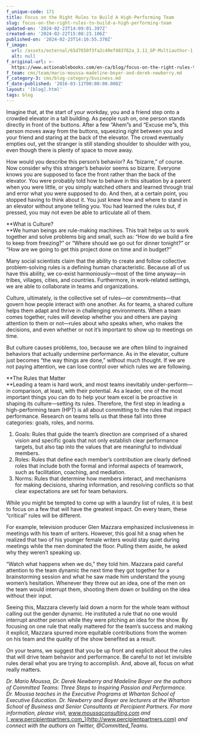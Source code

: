 ```yaml
---
f_unique-code: 171
title: Focus on the Right Rules to Build A High-Performing Team
slug: focus-on-the-right-rules-to-build-a-high-performing-team
updated-on: '2024-02-23T14:09:01.397Z'
created-on: '2024-02-22T15:08:23.106Z'
published-on: '2024-02-23T14:16:55.370Z'
f_image:
  url: /assets/external/65d7650f3fa2c49ef483762a_3.11_GP-Multiauthor-1.jpeg
  alt: null
f_original-url: >-
  https://www.actionablebooks.com/en-ca/blog/focus-on-the-right-rules-to-build-a-high-performing-team/
f_team: cms/team/mario-moussa-madeline-boyer-and-derek-newberry.md
f_category-3: cms/blog-category/business.md
f_date-published: '2016-03-11T00:00:00.000Z'
layout: '[blog].html'
tags: blog
---
```


Imagine that, at the start of your workday, you and a friend step onto a crowded elevator in a tall building. As people rush on, one person stands directly in front of the buttons. After a few “Ahem”s and “Excuse me”s, this person moves away from the buttons, squeezing right between you and your friend and staring at the back of the elevator. The crowd eventually empties out, yet the stranger is still standing shoulder to shoulder with you, even though there is plenty of space to move away.

How would you describe this person’s behavior? As “bizarre,” of course. Now consider why this stranger’s behavior seems so bizarre. Everyone knows you are supposed to face the front rather than the back of the elevator. You were probably told how to behave in this situation by a parent when you were little, or you simply watched others and learned through trial and error what you were supposed to do. And then, at a certain point, you stopped having to think about it. You just knew how and where to stand in an elevator without anyone telling you. You had learned the rules but, if pressed, you may not even be able to articulate all of them.

**What is Culture?  
**We human beings are rule-making machines. This trait helps us to work together and solve problems big and small, such as: “How do we build a fire to keep from freezing?” or “Where should we go out for dinner tonight?” or “How are we going to get this project done on time and in budget?”

Many social scientists claim that the ability to create and follow collective problem-solving rules is a defining human characteristic. Because all of us have this ability, we co-exist harmoniously—most of the time anyway—in tribes, villages, cities, and countries. Furthermore, in work-related settings, we are able to collaborate in teams and organizations.

Culture, ultimately, is the collective set of rules—or commitments—that govern how people interact with one another. As for teams, a shared culture helps them adapt and thrive in challenging environments. When a team comes together, rules will develop whether you and others are paying attention to them or not—rules about who speaks when, who makes the decisions, and even whether or not it’s important to show up to meetings on time.

But culture causes problems, too, because we are often blind to ingrained behaviors that actually undermine performance. As in the elevator, culture just becomes “the way things are done,” without much thought. If we are not paying attention, we can lose control over which rules we are following.

**The Rules that Matter  
**Leading a team is hard work, and most teams inevitably under-perform—in comparison, at least, with their potential. As a leader, one of the most important things you can do to help your team excel is be proactive in shaping its culture—setting its rules. Therefore, the first step in leading a high-performing team (HPT) is all about committing to the rules that impact performance. Research on teams tells us that these fall into three categories: goals, roles, and norms.

1.  Goals: Rules that guide the team’s direction are comprised of a shared vision and specific goals that not only establish clear performance targets, but also tap into the values that are meaningful to individual members.
2.  Roles: Rules that define each member’s contribution are clearly defined roles that include both the formal and informal aspects of teamwork, such as facilitation, coaching, and mediation.
3.  Norms: Rules that determine how members interact, and mechanisms for making decisions, sharing information, and resolving conflicts so that clear expectations are set for team behaviors.

While you might be tempted to come up with a laundry list of rules, it is best to focus on a few that will have the greatest impact. On every team, these “critical” rules will be different.

For example, television producer Glen Mazzara emphasized inclusiveness in meetings with his team of writers. However, this goal hit a snag when he realized that two of his younger female writers would stay quiet during meetings while the men dominated the floor. Pulling them aside, he asked why they weren’t speaking up.

“Watch what happens when we do,” they told him. Mazzara paid careful attention to the team dynamic the next time they got together for a brainstorming session and what he saw made him understand the young women’s hesitation. Whenever they threw out an idea, one of the men on the team would interrupt them, shooting them down or building on the idea without their input.

Seeing this, Mazzara cleverly laid down a norm for the whole team without calling out the gender dynamic. He instituted a rule that no one would interrupt another person while they were pitching an idea for the show. By focusing on one rule that really mattered for the team’s success and making it explicit, Mazzara spurred more equitable contributions from the women on his team and the quality of the show benefited as a result.

On your teams, we suggest that you be up front and explicit about the rules that will drive team behavior and performance. Be careful to not let invisible rules derail what you are trying to accomplish. And, above all, focus on what really matters.

_Dr. Mario Moussa, Dr. Derek Newberry and Madeline Boyer are the authors of Committed Teams: Three Steps to Inspiring Passion and Performance. Dr. Moussa teaches in the Executive Programs at Wharton School of Executive Education. Dr. Newberry and Boyer are lecturers at the Wharton School of Business and Senior Consultants at Percipient Partners. For more information, please visit, www.moussaconsulting.com and_ [_www.percipientpartners.com_](http://www.percipientpartners.com) _and connect with the authors on Twitter,_ _@Committed\_Teams._
